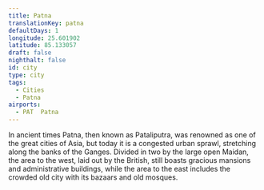 ```yaml
---
title: Patna
translationKey: patna
defaultDays: 1
longitude: 25.601902
latitude: 85.133057
draft: false
nighthalt: false
id: city
type: city
tags:
  - Cities
  - Patna
airports:
  - PAT  Patna
---
```


In ancient times Patna, then known as Pataliputra, was renowned as one of the great cities of Asia, but today it is a congested urban sprawl, stretching along the banks of the Ganges. Divided in two by the large open Maidan, the area to the west, laid out by the British, still boasts gracious mansions and administrative buildings, while the area to the east includes the crowded old city with its bazaars and old mosques.